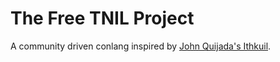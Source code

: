 The Free TNIL Project
=====================

A community driven conlang inspired by [John Quijada\'s
Ithkuil](http://ithkuil.net/).
